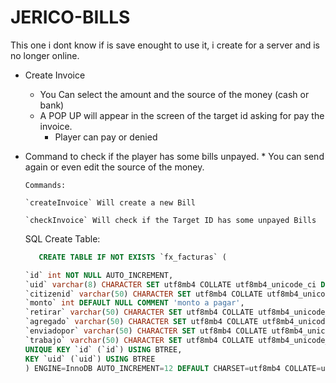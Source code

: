 # JERICO-BILLS

This one i dont know if is save enought to use it, i create for a server and is no longer online.

- Create Invoice
  - You Can select the amount and the source of the money (cash or bank)
  - A POP UP will appear in the screen of the target id asking for pay the invoice.
    - Player can pay or denied
- Command to check if the player has some bills unpayed. \* You can send again or even edit the source of the money.

      Commands:

      `createInvoice` Will create a new Bill

      `checkInvoice` Will check if the Target ID has some unpayed Bills



   
     SQL Create Table:
   ```sql
      CREATE TABLE IF NOT EXISTS `fx_facturas` (

  `id` int NOT NULL AUTO_INCREMENT,
  `uid` varchar(8) CHARACTER SET utf8mb4 COLLATE utf8mb4_unicode_ci DEFAULT NULL COMMENT 'Bill ID',
  `citizenid` varchar(50) CHARACTER SET utf8mb4 COLLATE utf8mb4_unicode_ci NOT NULL DEFAULT '' COMMENT 'Citizen id del target',
  `monto` int DEFAULT NULL COMMENT 'monto a pagar',
  `retirar` varchar(50) CHARACTER SET utf8mb4 COLLATE utf8mb4_unicode_ci DEFAULT NULL COMMENT 'de donde se va a sacar el dinero',
  `agregado` varchar(50) CHARACTER SET utf8mb4 COLLATE utf8mb4_unicode_ci DEFAULT NULL COMMENT 'informacion adicional a la factura',
  `enviadopor` varchar(50) CHARACTER SET utf8mb4 COLLATE utf8mb4_unicode_ci DEFAULT NULL COMMENT 'quien envio la factura',
  `trabajo` varchar(50) CHARACTER SET utf8mb4 COLLATE utf8mb4_unicode_ci DEFAULT NULL COMMENT 'y el trabajo de la persona que envio la factura',
  UNIQUE KEY `id` (`id`) USING BTREE,
  KEY `uid` (`uid`) USING BTREE
  ) ENGINE=InnoDB AUTO_INCREMENT=12 DEFAULT CHARSET=utf8mb4 COLLATE=utf8mb4_unicode_ci;

   ```
